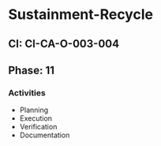 # Sustainment-Recycle

## CI: CI-CA-O-003-004
## Phase: 11

### Activities
- Planning
- Execution
- Verification
- Documentation
